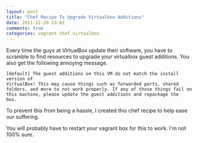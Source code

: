 ```yaml
---
layout: post
title: "Chef Recipe To Upgrade Virtualbox Additions"
date: 2011-12-20 23:01
comments: true
categories: vagrant chef virtualbox
---
```


Every time the guys at VirtualBox update their software, you have to scramble to find resources to upgrade your virtualbox guest additions.  You also get the following annoying message.

    [default] The guest additions on this VM do not match the install version of
    VirtualBox! This may cause things such as forwarded ports, shared
    folders, and more to not work properly. If any of those things fail on
    this machine, please update the guest additions and repackage the
    box.

To prevent this from being a hassle, I created this chef recipe to help ease our suffering.

<script src="https://gist.github.com/1505022.js?file=upgrade_guest_additions.rb"></script>

You will probably have to restart your vagrant box for this to work.  I'm not 100% sure.
